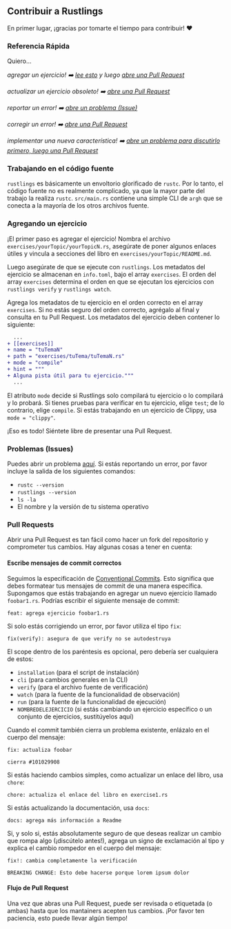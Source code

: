 ## Contribuir a Rustlings

En primer lugar, ¡gracias por tomarte el tiempo para contribuir! ❤️

### Referencia Rápida

Quiero...

_agregar un ejercicio! ➡️ [lee esto](#addex) y luego [abre una Pull Request](#prs)_

_actualizar un ejercicio obsoleto! ➡️ [abre una Pull Request](#prs)_

_reportar un error! ➡️ [abre un problema (Issue)](#issues)_

_corregir un error! ➡️ [abre una Pull Request](#prs)_

_implementar una nueva característica! ➡️ [abre un problema para discutirlo primero, luego una Pull Request](#issues)_

<a name="#src"></a>
### Trabajando en el código fuente

`rustlings` es básicamente un envoltorio glorificado de `rustc`. Por lo tanto, el código fuente no es realmente complicado, ya que la mayor parte del trabajo la realiza `rustc`. `src/main.rs` contiene una simple CLI de `argh` que se conecta a la mayoría de los otros archivos fuente.

<a name="addex"></a>
### Agregando un ejercicio

¡El primer paso es agregar el ejercicio! Nombra el archivo `exercises/yourTopic/yourTopicN.rs`, asegúrate de
poner algunos enlaces útiles y vincula a secciones del libro en `exercises/yourTopic/README.md`.

Luego asegúrate de que se ejecute con `rustlings`. Los metadatos del ejercicio se almacenan en `info.toml`, bajo el array `exercises`. El orden del array `exercises` determina el orden en que se ejecutan los ejercicios con `rustlings verify` y `rustlings watch`.

Agrega los metadatos de tu ejercicio en el orden correcto en el array `exercises`. Si no estás seguro del orden correcto, agrégalo al final y consulta en tu Pull Request. Los metadatos del ejercicio deben contener lo siguiente:

```diff
  ...
+ [[exercises]]
+ name = "tuTemaN"
+ path = "exercises/tuTema/tuTemaN.rs"
+ mode = "compile"
+ hint = """
+ Alguna pista útil para tu ejercicio."""
  ...
```

El atributo `mode` decide si Rustlings solo compilará tu ejercicio o lo compilará y lo probará. Si tienes pruebas para verificar en tu ejercicio, elige `test`; de lo contrario, elige `compile`. Si estás trabajando en un ejercicio de Clippy, usa `mode = "clippy"`.

¡Eso es todo! Siéntete libre de presentar una Pull Request.

<a name="issues"></a>
### Problemas (Issues)

Puedes abrir un problema [aquí](https://github.com/RustLangEs/rustlings/issues/new).
Si estás reportando un error, por favor incluye la salida de los siguientes comandos:

- `rustc --version`
- `rustlings --version`
- `ls -la`
- El nombre y la versión de tu sistema operativo

<a name="prs"></a>
### Pull Requests

Abrir una Pull Request es tan fácil como hacer un fork del repositorio y comprometer tus
cambios. Hay algunas cosas a tener en cuenta:

#### Escribe mensajes de commit correctos

Seguimos la especificación de [Conventional Commits](https://www.conventionalcommits.org/en/v1.0.0-beta.4/).
Esto significa que debes formatear tus mensajes de commit de una manera específica. Supongamos
que estás trabajando en agregar un nuevo ejercicio llamado `foobar1.rs`. Podrías escribir
el siguiente mensaje de commit:

```
feat: agrega ejercicio foobar1.rs
```

Si solo estás corrigiendo un error, por favor utiliza el tipo `fix`:

```
fix(verify): asegura de que verify no se autodestruya
```

El scope dentro de los paréntesis es opcional, pero debería ser cualquiera de estos:

- `installation` (para el script de instalación)
- `cli` (para cambios generales en la CLI)
- `verify` (para el archivo fuente de verificación)
- `watch` (para la fuente de la funcionalidad de observación)
- `run` (para la fuente de la funcionalidad de ejecución)
- `NOMBREDELEJERCICIO` (si estás cambiando un ejercicio específico o un conjunto de ejercicios,
  sustitúyelos aquí)

Cuando el commit también cierra un problema existente, enlázalo en el cuerpo del mensaje:

```
fix: actualiza foobar

cierra #101029908
```

Si estás haciendo cambios simples, como actualizar un enlace del libro, usa `chore`:

```
chore: actualiza el enlace del libro en exercise1.rs
```

Si estás actualizando la documentación, usa `docs`:

```
docs: agrega más información a Readme
```

Si, y solo si, estás absolutamente seguro de que deseas realizar un cambio que rompa algo (¡discútelo antes!), agrega un signo de exclamación al tipo y explica el cambio rompedor en el cuerpo del mensaje:

```
fix!: cambia completamente la verificación

BREAKING CHANGE: Esto debe hacerse porque lorem ipsum dolor
```

#### Flujo de Pull Request

Una vez que abras una Pull Request, puede ser revisada o etiquetada (o ambas) hasta que
los mantainers acepten tus cambios. ¡Por favor ten paciencia, esto puede llevar algún tiempo!
